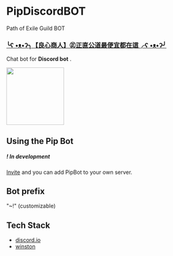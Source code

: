 # PipDiscordBOT

Path of Exile Guild BOT

### **[╰ʕ •ᴥ•ʔ╮【良心商人】㊣正直公道最便宜都在這╭ʕ •ᴥ•ʔ╯<Crafty>](https://web.poe.garena.tw/guild/profile/119610)**

Chat bot for **Discord bot** .
  
<img src="https://i.imgur.com/RZP1rAx.png" width="150" height="150">

## Using the Pip Bot

##### ! In development 
[Invite](https://discordapp.com/api/oauth2/authorize?client_id=414702149772247050&permissions=3668032&scope=bot) and you can add PipBot to your own server.

## Bot prefix
"~!" (customizable)

## Tech Stack

+ [discord.io](https://github.com/izy521/discord.io)
+ [winston](https://github.com/winstonjs/winston)
